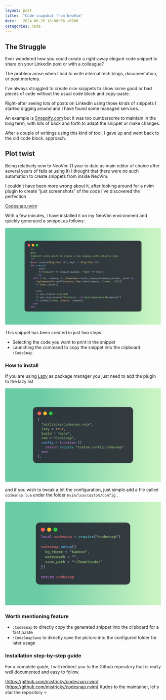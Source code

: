 ```yaml
---
layout: post
title:  "Code snapshot from NeoVim"
date:   2024-06-26 18:08:06 +0200
categories: code
---
```


## The Struggle

Ever wondered how you could create a right-away elegant code snippet to share on your Linkedin post or with a colleague?

The problem arose when I had to write internal tech blogs, documentation, or post mortems.

I’ve always struggled to create nice snippets to show some good or bad pieces of code without the usual code block and copy-paste.

Right-after seeing lots of posts on Linkedin using those kinds of snippets I started digging around and I have found some managed services.

An example is [Snappify.com](https://snappify.com/) but it was too cumbersome to maintain in the long term, with lots of back and forth to adapt the snippet or make changes.

After a couple of writings using this kind of tool, I gave up and went back to the old code block. approach.
## Plot twist

Being relatively new to NeoVim (1 year to date as main editor of choice after several years of fails at using it) I thought that there were no such automation to create snippets from inside NeoVim.

I couldn’t have been more wrong about it, after looking around for a nvim plugin to create “just screenshots” of the code I’ve discovered the perfection.

[Codesnap.nvim](https://github.com/mistricky/codesnap.nvim) 

With a few minutes, I have installed it on my NeoVim environment and quickly generated a snippet as follows:

![Untitled](/assets/codesnap/plot-twist.png)

This snippet has been created in just two steps:

- Selecting the code you want to print in the snippet
- Launching the command to copy the snippet into the clipboard `:CodeSnap`
    
### How to install

If you are using [Lazy]([https://github.com/folke/lazy.nvim](https://github.com/folke/lazy.nvim)) as package manager you just need to add the plugin to the lazy list

![Untitled](/assets/codesnap/lazy.png)

and if you wish to tweak a bit the configuration, just simple add a file called `codesnap.lua` under the folder `nvim/lua/custom/config` .

![Untitled](/assets/codesnap/plugin-settings.png)

### Worth mentioning feature

- `:CodeSnap` to directly copy the generated snippet into the clipboard for a fast paste
- `:CodeSnapSave` to directly save the picture into the configured folder for later usage

### Installation step-by-step guide

For a complete guide, I will redirect you to the Github repository that is really well documented and easy to follow.

[https://github.com/mistricky/codesnap.nvim](https://github.com/mistricky/codesnap.nvim) 
Kudos to the maintainer, let's star the repository :star:

